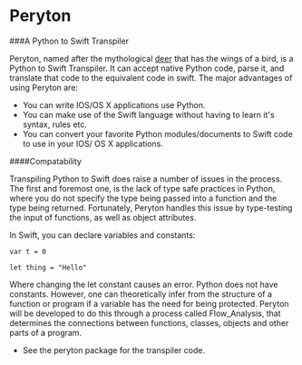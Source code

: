 # Peryton

###A Python to Swift Transpiler

Peryton, named after the mythological [deer](https://en.wikipedia.org/wiki/Peryton) that has the wings of a bird, is a Python to Swift Transpiler. 
It can accept native Python code, parse it, and translate that code to the equivalent code in swift. The major advantages of using Peryton are:

* You can write IOS/OS X applications use Python.
* You can make use of the Swift language without having to learn it's syntax, rules etc.
* You can convert your favorite Python modules/documents to Swift code to use in your IOS/ OS X applications.

####Compatability

Transpiling Python to Swift does raise a number of issues in the process. The first and foremost one, is the lack of type safe practices in Python, where you do not specify the type being passed into a function and the type being returned. Fortunately, Peryton handles this issue by type-testing the input of functions, as well as object attributes. 

In Swift, you can declare variables and constants:

`var t = 0`

`let thing = "Hello"`

Where changing the let constant causes an error. Python does not have constants. However, one can theoretically infer from the structure of a function or program if a variable has the need for being protected. Peryton will be developed to do this through a process called Flow_Analysis, that determines the connections between functions, classes, objects and other parts of a program.

* See the peryton package for the transpiler code.
